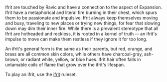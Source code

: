 Ifrit are touched by Ravic and have a connection to the aspect of Expansion. Ifrit have a metaphorical and literal fire burning in their chest, which spurs them to be passionate and impulsive. Ifrit always keep themselves moving and busy, traveling to new places or trying new things, for fear that slowing down may dim their inner fire. While there is a prevalent stereotype that all Ifrit are hotheaded and reckless, it is rooted in a kernel of truth -- an ifrit's impulse to move can make them restless if they ignore it for too long.

An ifrit's general form is the same as their parents, but red, orange, and brass are all common skin colors, while others have charcoal-gray, ash-brown, or radiant white, yellow, or blue hues. Ifrit hair often falls in untamable coils of flame that grow over the ifrit's lifespan.

To play an ifrit, use the [ifrit](https://2e.aonprd.com/Ancestries.aspx?ID=33) ruleset.
